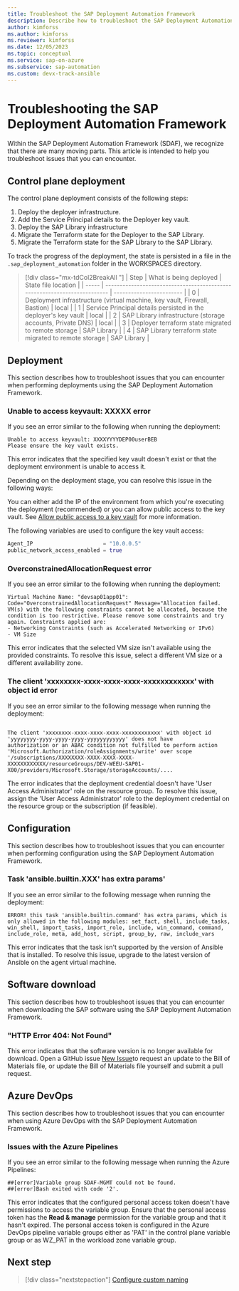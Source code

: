 ```yaml
---
title: Troubleshoot the SAP Deployment Automation Framework
description: Describe how to troubleshoot the SAP Deployment Automation Framework.
author: kimforss
ms.author: kimforss
ms.reviewer: kimforss
ms.date: 12/05/2023
ms.topic: conceptual
ms.service: sap-on-azure
ms.subservice: sap-automation
ms.custom: devx-track-ansible
---
```


# Troubleshooting the SAP Deployment Automation Framework


Within the SAP Deployment Automation Framework (SDAF), we recognize that there are many moving parts.  This article is intended to help you troubleshoot issues that you can encounter.

## Control plane deployment

The control plane deployment consists of the following steps:

1. Deploy the deployer infrastructure.
2. Add the Service Principal details to the Deployer key vault.
3. Deploy the SAP Library infrastructure
4. Migrate the Terraform state for the Deployer to the SAP Library.
5. Migrate the Terraform state for the SAP Library to the SAP Library.

To track the progress of the deployment, the state is persisted in a file in the `.sap_deployment_automation` folder in the WORKSPACES directory.  

> [!div class="mx-tdCol2BreakAll "]
> | Step  | What is being deployed                                                    | State file location      |
> | ----- | ------------------------------------------------------------------------- | ------------------------ |
> | 0     | Deployment infrastructure (virtual machine, key vault, Firewall, Bastion) | local                    |
> | 1     | Service Principal details persisted in the deployer's key vault           | local                    |
> | 2     | SAP Library infrastructure (storage accounts, Private DNS)                | local                    |
> | 3     | Deployer terraform state migrated to remote storage                       | SAP Library              |
> | 4     | SAP Library terraform state migrated to remote storage                    | SAP Library              |


## Deployment

This section describes how to troubleshoot issues that you can encounter when performing deployments using the SAP Deployment Automation Framework.

### Unable to access keyvault: XXXXX error

If you see an error similar to the following when running the deployment:

```text
Unable to access keyvault: XXXXYYYYDEP00userBEB                             
Please ensure the key vault exists.
```

This error indicates that the specified key vault doesn't exist or that the deployment environment is unable to access it. 

Depending on the deployment stage, you can resolve this issue in the following ways:

You can either add the IP of the environment from which you're executing the deployment (recommended) or you can allow public access to the key vault. See [Allow public access to a key vault](/azure/key-vault/general/network-security#allow-public-access-to-a-key-vault) for more information.

The following variables are used to configure the key vault access:

```tfvars
Agent_IP                      = "10.0.0.5"
public_network_access_enabled = true
```

### OverconstrainedAllocationRequest error
If you see an error similar to the following when running the deployment:

```text
Virtual Machine Name: "devsap01app01": Code="OverconstrainedAllocationRequest" Message="Allocation failed. VM(s) with the following constraints cannot be allocated, because the condition is too restrictive. Please remove some constraints and try again. Constraints applied are:
- Networking Constraints (such as Accelerated Networking or IPv6)
- VM Size
```

This error indicates that the selected VM size isn't available using the provided constraints.  To resolve this issue, select a different VM size or a different availability zone.

### The client 'xxxxxxxx-xxxx-xxxx-xxxx-xxxxxxxxxxxx' with object id error
If you see an error similar to the following message when running the deployment:

```text

The client 'xxxxxxxx-xxxx-xxxx-xxxx-xxxxxxxxxxxx' with object id 'yyyyyyyy-yyyy-yyyy-yyyy-yyyyyyyyyyyy' does not have
authorization or an ABAC condition not fulfilled to perform action 'Microsoft.Authorization/roleAssignments/write' over scope '/subscriptions/XXXXXXXX-XXXX-XXXX-XXXX-XXXXXXXXXXXX/resourceGroups/DEV-WEEU-SAP01-X00/providers/Microsoft.Storage/storageAccounts/....
```

The error indicates that the deployment credential doesn't have 'User Access Administrator' role on the resource group. To resolve this issue, assign the 'User Access Administrator' role to the deployment credential on the resource group or the subscription (if feasible).

## Configuration

This section describes how to troubleshoot issues that you can encounter when performing configuration using the SAP Deployment Automation Framework.

### Task 'ansible.builtin.XXX' has extra params'

If you see an error similar to the following message when running the deployment:

```text
ERROR! this task 'ansible.builtin.command' has extra params, which is only allowed in the following modules: set_fact, shell, include_tasks, win_shell, import_tasks, import_role, include, win_command, command, include_role, meta, add_host, script, group_by, raw, include_vars
```

This error indicates that the task isn't supported by the version of Ansible that is installed. To resolve this issue, upgrade to the latest version of Ansible on the agent virtual machine.

## Software download

This section describes how to troubleshoot issues that you can encounter when downloading the SAP software using the SAP Deployment Automation Framework.

### "HTTP Error 404: Not Found"

This error indicates that the software version is no longer available for download. Open a GitHub issue [New Issue](https://github.com/Azure/SAP-automation-samples/issues/new/choose)to request an update to the Bill of Materials file, or update the Bill of Materials file yourself and submit a pull request.

## Azure DevOps

This section describes how to troubleshoot issues that you can encounter when using Azure DevOps with the SAP Deployment Automation Framework.

### Issues with the Azure Pipelines

If you see an error similar to the following message when running the Azure Pipelines:

```text
##[error]Variable group SDAF-MGMT could not be found.
##[error]Bash exited with code '2'.
```

This error indicates that the configured personal access token doesn't have permissions to access the variable group. Ensure that the personal access token has the **Read & manage** permission for the variable group and that it hasn't expired. The personal access token is configured in the Azure DevOps pipeline variable groups either as 'PAT' in the control plane variable group or as WZ_PAT in the workload zone variable group.


## Next step

> [!div class="nextstepaction"]
> [Configure custom naming](naming-module.md)
